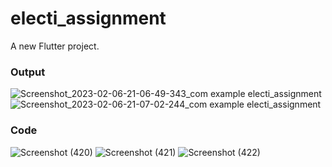 # electi_assignment

A new Flutter project.

### Output
![Screenshot_2023-02-06-21-06-49-343_com example electi_assignment](https://user-images.githubusercontent.com/103027183/217023692-132a3d06-09fc-4ac8-b42b-9fb22089a2ec.jpg)![Screenshot_2023-02-06-21-07-02-244_com example electi_assignment](https://user-images.githubusercontent.com/103027183/217023706-1e11d406-60cc-476e-98cf-dc1a8430b3a8.jpg)
### Code
![Screenshot (420)](https://user-images.githubusercontent.com/103027183/217024955-d314aeb2-b999-40fc-9857-245b9d6b8f55.png)
![Screenshot (421)](https://user-images.githubusercontent.com/103027183/217156048-f29cd07a-e0ad-4459-839d-0672fc885faf.png)
![Screenshot (422)](https://user-images.githubusercontent.com/103027183/217156151-e7bd8026-3da0-412e-82dc-335a1215cf79.png)
